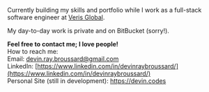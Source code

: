 Currently building my skills and portfolio while I work as a full-stack software engineer at [Veris Global](https://verisglobal.com/).

My day-to-day work is private and on BitBucket (sorry!).

**Feel free to contact me; I love people!**  
How to reach me:  
Email: devin.ray.broussard@gmail.com  
LinkedIn: [https://www.linkedin.com/in/devinraybroussard/](https://www.linkedin.com/in/devinraybroussard/)  
Personal Site (still in development): https://devin.codes
